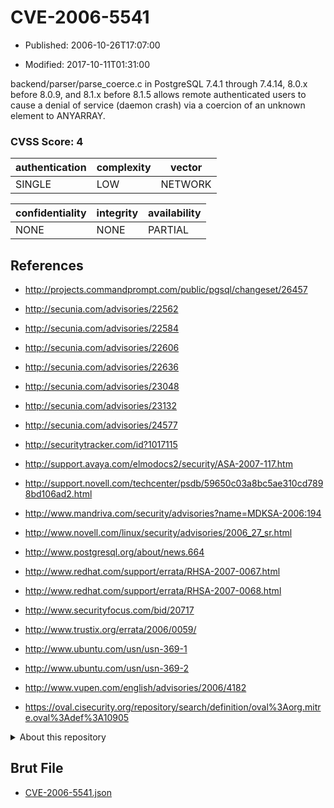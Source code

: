 # CVE-2006-5541

- Published: 2006-10-26T17:07:00

- Modified: 2017-10-11T01:31:00

backend/parser/parse_coerce.c in PostgreSQL 7.4.1 through 7.4.14, 8.0.x before 8.0.9, and 8.1.x before 8.1.5 allows remote authenticated users to cause a denial of service (daemon crash) via a coercion of an unknown element to ANYARRAY.

### CVSS Score: **4**

| authentication | complexity | vector |
| --- | --- | --- |
| SINGLE | LOW | NETWORK |

| confidentiality | integrity | availability |
| --- | --- | --- |
| NONE | NONE | PARTIAL |

## References

* http://projects.commandprompt.com/public/pgsql/changeset/26457

* http://secunia.com/advisories/22562

* http://secunia.com/advisories/22584

* http://secunia.com/advisories/22606

* http://secunia.com/advisories/22636

* http://secunia.com/advisories/23048

* http://secunia.com/advisories/23132

* http://secunia.com/advisories/24577

* http://securitytracker.com/id?1017115

* http://support.avaya.com/elmodocs2/security/ASA-2007-117.htm

* http://support.novell.com/techcenter/psdb/59650c03a8bc5ae310cd7898bd106ad2.html

* http://www.mandriva.com/security/advisories?name=MDKSA-2006:194

* http://www.novell.com/linux/security/advisories/2006_27_sr.html

* http://www.postgresql.org/about/news.664

* http://www.redhat.com/support/errata/RHSA-2007-0067.html

* http://www.redhat.com/support/errata/RHSA-2007-0068.html

* http://www.securityfocus.com/bid/20717

* http://www.trustix.org/errata/2006/0059/

* http://www.ubuntu.com/usn/usn-369-1

* http://www.ubuntu.com/usn/usn-369-2

* http://www.vupen.com/english/advisories/2006/4182

* https://oval.cisecurity.org/repository/search/definition/oval%3Aorg.mitre.oval%3Adef%3A10905

<details>
<summary>About this repository</summary> 

  This repository is part of the project [Live Hack CVE](https://github.com/Live-Hack-CVE). Main website can be found [www.live-hack.org](https://www.live-hack.org) 
  
  Made by [Sn0wAlice](https://github.com/Sn0wAlice) for the people that care about security and need to have a feed of the latest CVEs. Hope you enjoy it, don't forget to star the repo and follow me on [Twitter](https://twitter.com/Sn0wAlice) and [Github](https://github.com/Sn0wAlice). And that is my [personnal website](https://www.alice-snow.me/)

  - [Home Page](https://github.com/Live-Hack-CVE)
  - [Framework](https://github.com/Live-Hack-CVE/cve-framework)
  - [CVE database](https://github.com/Live-Hack-CVE/full_database)
  - [Changelog](https://github.com/Live-Hack-CVE/Changelog)
</details>

## Brut File

* [CVE-2006-5541.json](https://raw.githubusercontent.com/Live-Hack-CVE/full_database/main/cves/2006/CVE-2006-5541.json)

